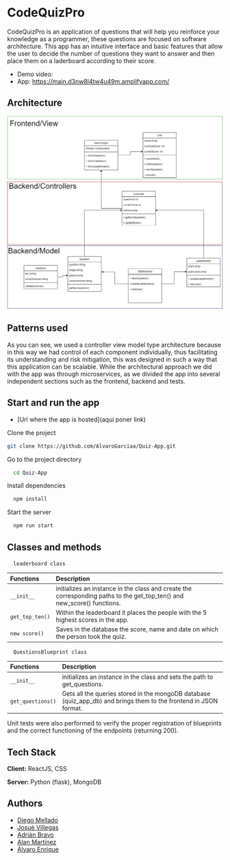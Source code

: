 # CodeQuizPro

CodeQuizPro is an application of questions that will help you reinforce your knowledge as a programmer, these questions are focused on software architecture. This app has an intuitive interface and basic features that allow the user to decide the number of questions they want to answer and then place them on a laderboard according to their score. 

- Demo video: 
- App: https://main.d3nw8l4tw4u49m.amplifyapp.com/

## Architecture

![App Screenshot](https://github.com/AlvaroGarciaa/Quiz-App/blob/main/Assets/Architecture.jpeg)

## Patterns used

As you can see, we used a controller view model type architecture because in this way we had control of each component individually, thus facilitating its understanding and risk mitigation, this was designed in such a way that this application can be scalable.
While the architectural approach we did with the app was through microservices, as we divided the app into several independent sections such as the frontend, backend and tests.

## Start and run the app

- [Url where the app is hosted](aqui poner link)

Clone the project

```bash
git clone https://github.com/AlvaroGarciaa/Quiz-App.git
```

Go to the project directory

```bash
  cd Quiz-App
```

Install dependencies

```bash
  npm install
```

Start the server

```bash
  npm run start
```

## Classes and methods

```http
  leaderboard class
```

| Functions | Description |
| :-------- |:----------- |
|`__init__`     |initializes an instance in the class and create the corresponding paths to the get_top_ten() and new_score() functions.|
| `get_top_ten()`|Within the leaderboard it places the people with the 5 highest scores in the app.|
|`new score()`   |Saves in the database the score, name and date on which the person took the quiz.|

```http
  QuestionsBlueprint class
```

| Functions | Description |
| :-------- |:----------- |
|`__init__` |initializes an instance in the class and sets the path to get_questions.|
|`get_questions()` |Gets all the queries stored in the mongoDB database (quiz_app_db) and brings them to the frontend in JSON format.|

Unit tests were also performed to verify the proper registration of blueprints and the correct functioning of the endpoints (returning 200).

## Tech Stack

**Client:** ReactJS, CSS

**Server:** Python (flask), MongoDB

## Authors

- [Diego Mellado](https://github.com/m3llad0)
- [Josué Villegas](https://github.com/JosueBVN)
- [Adrián Bravo](https://github.com/Adrian101-hnd)
- [Alan Martinez](https://github.com/AlanSaid1)
- [Álvaro Enrique](https://github.com/AlvaroGarciaa)



